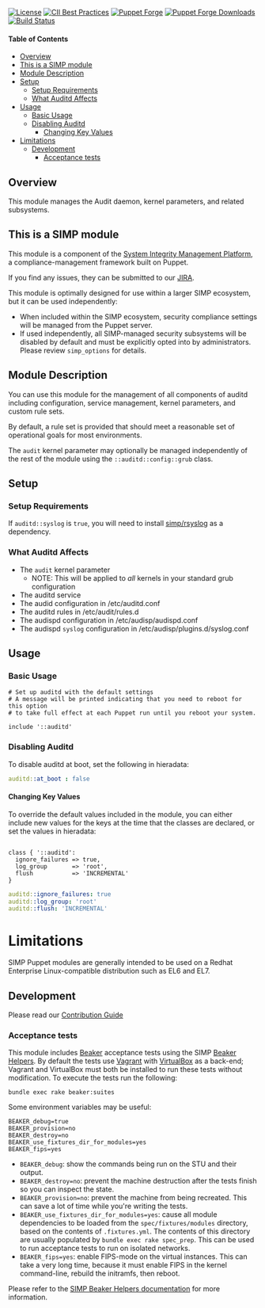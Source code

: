 [![License](https://img.shields.io/:license-apache-blue.svg)](https://www.apache.org/licenses/LICENSE-2.0.html)
[![CII Best Practices](https://bestpractices.coreinfrastructure.org/projects/73/badge)](https://bestpractices.coreinfrastructure.org/projects/73)
[![Puppet Forge](https://img.shields.io/puppetforge/v/simp/auditd.svg)](https://forge.puppetlabs.com/simp/auditd)
[![Puppet Forge Downloads](https://img.shields.io/puppetforge/dt/simp/auditd.svg)](https://forge.puppetlabs.com/simp/auditd)
[![Build Status](https://travis-ci.org/simp/pupmod-simp-auditd.svg)](https://travis-ci.org/simp/pupmod-simp-auditd)

#### Table of Contents

<!-- vim-markdown-toc GFM -->

  * [Overview](#overview)
  * [This is a SIMP module](#this-is-a-simp-module)
  * [Module Description](#module-description)
  * [Setup](#setup)
    * [Setup Requirements](#setup-requirements)
    * [What Auditd Affects](#what-auditd-affects)
  * [Usage](#usage)
    * [Basic Usage](#basic-usage)
    * [Disabling Auditd](#disabling-auditd)
      * [Changing Key Values](#changing-key-values)
* [Limitations](#limitations)
  * [Development](#development)
    * [Acceptance tests](#acceptance-tests)

<!-- vim-markdown-toc -->

## Overview

This module manages the Audit daemon, kernel parameters, and related subsystems.

## This is a SIMP module

This module is a component of the [System Integrity Management Platform](https://simp-project.com),
a compliance-management framework built on Puppet.

If you find any issues, they can be submitted to our [JIRA](https://simp-project.atlassian.net/).

This module is optimally designed for use within a larger SIMP ecosystem, but it can be used independently:
* When included within the SIMP ecosystem, security compliance settings will be
  managed from the Puppet server.
* If used independently, all SIMP-managed security subsystems will be disabled by
  default and must be explicitly opted into by administrators.  Please review
  ``simp_options`` for details.

## Module Description

You can use this module for the management of all components of auditd
including configuration, service management, kernel parameters, and custom rule
sets.

By default, a rule set is provided that should meet a reasonable set of
operational goals for most environments.

The `audit` kernel parameter may optionally be managed independently of the
rest of the module using the `::auditd::config::grub` class.

## Setup

### Setup Requirements

If `auditd::syslog` is `true`, you will need to install
[simp/rsyslog](https://forge.puppet.com/simp/rsyslog) as a dependency.

### What Auditd Affects

* The `audit` kernel parameter
  * NOTE: This will be applied to *all* kernels in your standard grub configuration
* The auditd service
* The audid configuration in /etc/auditd.conf
* The auditd rules in /etc/audit/rules.d
* The audispd configuration in /etc/audisp/audispd.conf
* The audispd `syslog` configuration in /etc/audisp/plugins.d/syslog.conf

## Usage

### Basic Usage

```puppet
# Set up auditd with the default settings
# A message will be printed indicating that you need to reboot for this option
# to take full effect at each Puppet run until you reboot your system.

include '::auditd'
```

### Disabling Auditd

To disable auditd at boot, set the following in hieradata:

```yaml
auditd::at_boot : false
```

#### Changing Key Values

To override the default values included in the module, you can either
include new values for the keys at the time that the classes are declared,
or set the values in hieradata:

```puppet

class { '::auditd':
  ignore_failures => true,
  log_group       => 'root',
  flush           => 'INCREMENTAL'
}
```

```yaml
auditd::ignore_failures: true
auditd::log_group: 'root'
auditd::flush: 'INCREMENTAL'
```

# Limitations

SIMP Puppet modules are generally intended to be used on a Redhat Enterprise Linux-compatible distribution such as EL6 and EL7.

## Development

Please read our [Contribution Guide](https://simp.readthedocs.io/en/stable/contributors_guide/Contribution_Procedure.html)

### Acceptance tests

This module includes [Beaker](https://github.com/puppetlabs/beaker) acceptance
tests using the SIMP [Beaker Helpers](https://github.com/simp/rubygem-simp-beaker-helpers).
By default the tests use [Vagrant](https://www.vagrantup.com/) with
[VirtualBox](https://www.virtualbox.org) as a back-end; Vagrant and VirtualBox
must both be installed to run these tests without modification. To execute the
tests run the following:

```shell
bundle exec rake beaker:suites
```

Some environment variables may be useful:

```shell
BEAKER_debug=true
BEAKER_provision=no
BEAKER_destroy=no
BEAKER_use_fixtures_dir_for_modules=yes
BEAKER_fips=yes
```

* `BEAKER_debug`: show the commands being run on the STU and their output.
* `BEAKER_destroy=no`: prevent the machine destruction after the tests finish so you can inspect the state.
* `BEAKER_provision=no`: prevent the machine from being recreated. This can save a lot of time while you're writing the tests.
* `BEAKER_use_fixtures_dir_for_modules=yes`: cause all module dependencies to be loaded from the `spec/fixtures/modules` directory, based on the contents of `.fixtures.yml`.  The contents of this directory are usually populated by `bundle exec rake spec_prep`.  This can be used to run acceptance tests to run on isolated networks.
* `BEAKER_fips=yes`: enable FIPS-mode on the virtual instances. This can
  take a very long time, because it must enable FIPS in the kernel
  command-line, rebuild the initramfs, then reboot.

Please refer to the [SIMP Beaker Helpers documentation](https://github.com/simp/rubygem-simp-beaker-helpers/blob/master/README.md)
for more information.
